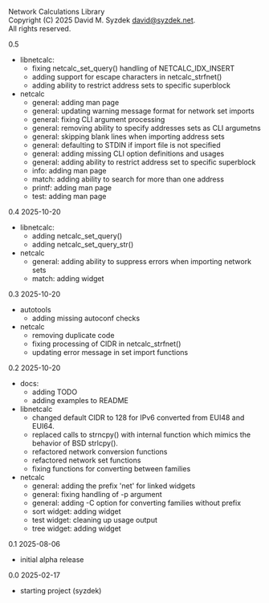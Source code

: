 
Network Calculations Library  
Copyright (C) 2025 David M. Syzdek <david@syzdek.net>.  
All rights reserved.  

0.5
   * libnetcalc:
     - fixing netcalc_set_query() handling of NETCALC_IDX_INSERT
     - adding support for escape characters in netcalc_strfnet()
     - adding ability to restrict address sets to specific superblock
   * netcalc
     - general: adding man page
     - general: updating warning message format for network set imports
     - general: fixing CLI argument processing
     - general: removing ability to specify addresses sets as CLI argumetns
     - general: skipping blank lines when importing address sets
     - general: defaulting to STDIN if import file is not specified
     - general: adding missing CLI option definitions and usages
     - general: adding ability to restrict address set to specific superblock
     - info: adding man page
     - match: adding ability to search for more than one address
     - printf: adding man page
     - test: adding man page

0.4 2025-10-20
   * libnetcalc:
     - adding netcalc_set_query()
     - adding netcalc_set_query_str()
   * netcalc
     - general: adding ability to suppress errors when importing network sets
     - match: adding widget

0.3 2025-10-20
   * autotools
     - adding missing autoconf checks
   * netcalc
     - removing duplicate code
     - fixing processing of CIDR in netcalc_strfnet()
     - updating error message in set import functions

0.2 2025-10-20
   * docs:
     - adding TODO
     - adding examples to README
   * libnetcalc
     - changed default CIDR to 128 for IPv6 converted from EUI48 and EUI64.
     - replaced calls to strncpy() with internal function which
       mimics the behavior of BSD strlcpy().
     - refactored network conversion functions
     - refactored network set functions
     - fixing functions for converting between families
   * netcalc
     - general: adding the prefix 'net' for linked widgets
     - general: fixing handling of -p argument
     - general: adding -C option for converting families without prefix
     - sort widget: adding widget
     - test widget: cleaning up usage output
     - tree widget: adding widget

0.1 2025-08-06
   - initial alpha release

0.0 2025-02-17
   - starting project (syzdek)

